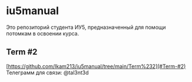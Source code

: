 # iu5manual

Это репозиторий студента ИУ5, предназначенный для помощи потомкам в освоении курса.

## Term #2 

[https://github.com/Ikam213/iu5manual/tree/main/Term%232](#Term-#2)
Телеграмм для связи: @tal3nt3d
